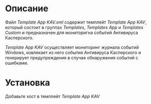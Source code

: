 # Описание
Файл *Template App KAV.xml* содержит темплейт *Template App KAV*, который состоит в группах *Templates*, *Templates App* и *Templates Custom* и предназначен для мониторигна событий Антивируса Касперского.

*Template App KAV* осуществляет мониторинг журнала событий Windows, извлекает из него события Антивируса Касперского и генерирует предупреждения в случае обнаружения событий с ошибками.

# Установка

Добавьте хост в темплейт *Template App KAV*
